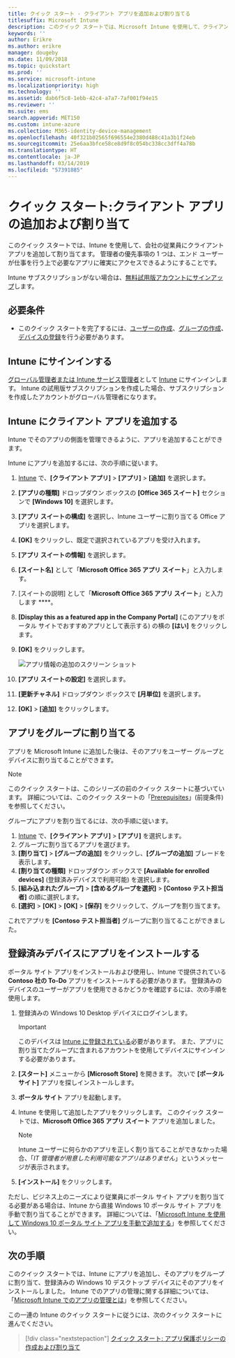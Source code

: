 ```yaml
---
title: クイック スタート - クライアント アプリを追加および割り当てる
titlesuffix: Microsoft Intune
description: このクイック スタートでは、Microsoft Intune を使用して、クライアント アプリを追加および割り当てます。
keywords: ''
author: Erikre
ms.author: erikre
manager: dougeby
ms.date: 11/09/2018
ms.topic: quickstart
ms.prod: ''
ms.service: microsoft-intune
ms.localizationpriority: high
ms.technology: ''
ms.assetid: dab6f5c8-1ebb-42c4-a7a7-7af001f94e15
ms.reviewer: ''
ms.suite: ems
search.appverid: MET150
ms.custom: intune-azure
ms.collection: M365-identity-device-management
ms.openlocfilehash: 40f321b02565f696554e2380d488c41a3b1f24eb
ms.sourcegitcommit: 25e6aa3bfce58ce8d9f8c054bc338cc3dff4a78b
ms.translationtype: HT
ms.contentlocale: ja-JP
ms.lasthandoff: 03/14/2019
ms.locfileid: "57391885"
---
```

# <a name="quickstart-add-and-assign-a-client-app"></a>クイック スタート:クライアント アプリの追加および割り当て

このクイック スタートでは、Intune を使用して、会社の従業員にクライアント アプリを追加して割り当てます。 管理者の優先事項の 1 つは、エンド ユーザーが仕事を行う上で必要なアプリに確実にアクセスできるようにすることです。 

Intune サブスクリプションがない場合は、[無料試用版アカウントにサインアップ](free-trial-sign-up.md)します。

## <a name="prerequisites"></a>必要条件

- このクイック スタートを完了するには、[ユーザーの作成](quickstart-create-user.md)、[グループの作成](quickstart-create-group.md)、[デバイスの登録](quickstart-setup-auto-enrollment.md)を行う必要があります。

## <a name="sign-in-to-intune"></a>Intune にサインインする

[グローバル管理者または Intune サービス管理者](users-add.md#types-of-administrators)として [Intune](https://aka.ms/intuneportal) にサインインします。 Intune の試用版サブスクリプションを作成した場合、サブスクリプションを作成したアカウントがグローバル管理者になります。

## <a name="add-the-client-app-to-intune"></a>Intune にクライアント アプリを追加する

Intune でそのアプリの側面を管理できるように、アプリを追加することができます。 

Intune にアプリを追加するには、次の手順に従います。

1. [Intune](https://aka.ms/intuneportal) で、**[クライアント アプリ]** > **[アプリ]** > **[追加]** を選択します。 
2. **[アプリの種類]** ドロップダウン ボックスの **[Office 365 スイート]** セクションで **[Windows 10]** を選択します。
3. **[アプリ スイートの構成]** を選択し、Intune ユーザーに割り当てる Office アプリを選択します。
4. **[OK]** をクリックし、既定で選択されているアプリを受け入れます。
5. **[アプリ スイートの情報]** を選択します。
6. **[スイート名]** として「**Microsoft Office 365 アプリ スイート**」と入力します。
7. [スイートの説明] として「**Microsoft Office 365 アプリ スイート**」と入力します ****。
8. **[Display this as a featured app in the Company Portal]** \(このアプリをポータル サイトでおすすめアプリとして表示する\) の横の **[はい]** をクリックします。
9. **[OK]** をクリックします。

    ![アプリ情報の追加のスクリーン ショット](media/quickstart-add-assign-app/quickstart-add-assign-app-01.png)

8. **[アプリ スイートの設定]** を選択します。
9. **[更新チャネル]** ドロップダウン ボックスで **[月単位]** を選択します。
10. **[OK]** > **[追加]** をクリックします。

## <a name="assign-the-app-to-a-group"></a>アプリをグループに割り当てる

アプリを Microsoft Intune に追加した後は、そのアプリをユーザー グループとデバイスに割り当てることができます。

> [!NOTE]
> このクイック スタートは、このシリーズの前のクイック スタートに基づいています。 詳細については、このクイック スタートの「[Prerequisites](quickstart-add-assign-app.md#prerequisites)」(前提条件) を参照してください。

グループにアプリを割り当てるには、次の手順に従います。
1. [Intune](https://aka.ms/intuneportal) で、**[クライアント アプリ]** > **[アプリ]** を選択します。 
2. グループに割り当てるアプリを選びます。   
3. **[割り当て]** > **[グループの追加]** をクリックし、**[グループの追加]** ブレードを表示します。
4. **[割り当ての種類]** ドロップダウン ボックスで **[Available for enrolled devices]** \(登録済みデバイスで利用可能\) を選択します。 
5. **[組み込まれたグループ]** > **[含めるグループを選択]** > **[Contoso テスト担当者]** の順に選択します。
6. **[選択]** > **[OK]** > **[OK]** > **[保存]** をクリックして、グループを割り当てます。

これでアプリを **[Contoso テスト担当者]** グループに割り当てることができました。

## <a name="install-the-app-on-the-enrolled-device"></a>登録済みデバイスにアプリをインストールする

ポータル サイト アプリをインストールおよび使用し、Intune で提供されている **Contoso 社の To-Do** アプリをインストールする必要があります。 登録済みのデバイスのユーザーがアプリを使用できるかどうかを確認するには、次の手順を使用します。

1. 登録済みの Windows 10 Desktop デバイスにログインします。

    > [!IMPORTANT]
    > このデバイスは [Intune に登録されている](quickstart-enroll-windows-device.md)必要があります。 また、アプリに割り当てたグループに含まれるアカウントを使用してデバイスにサインインする必要があります。

2. **[スタート]** メニューから **[Microsoft Store]** を開きます。 次いで **[ポータル サイト]** アプリを探しインストールします。
3. **ポータル サイト** アプリを起動します。
4. Intune を使用して追加したアプリをクリックします。 このクイック スタートでは、**Microsoft Office 365 アプリ スイート** アプリを追加しました。

    > [!NOTE]
    > Intune ユーザーに何らかのアプリを正しく割り当てることができなかった場合、「*IT 管理者が用意した利用可能なアプリはありません*」というメッセージが表示されます。

5. **[インストール]** をクリックします。

ただし、ビジネス上のニーズにより従業員にポータル サイト アプリを割り当てる必要がある場合は、Intune から直接 Windows 10 ポータル サイト アプリを手動で割り当てることができます。 詳細については、「[Microsoft Intune を使用して Windows 10 ポータル サイト アプリを手動で追加する](store-apps-company-portal-app.md)」を参照してください。

## <a name="next-steps"></a>次の手順

このクイック スタートでは、Intune にアプリを追加し、そのアプリをグループに割り当て、登録済みの Windows 10 デスクトップ デバイスにそのアプリをインストールしました。 Intune でのアプリの管理に関する詳細については、「[Microsoft Intune でのアプリの管理とは](app-management.md)」を参照してください。

この一連の Intune のクイック スタートに従うには、次のクイック スタートに進んでください。

> [!div class="nextstepaction"]
> [クイック スタート: アプリ保護ポリシーの作成および割り当て](quickstart-create-assign-app-policy.md)

